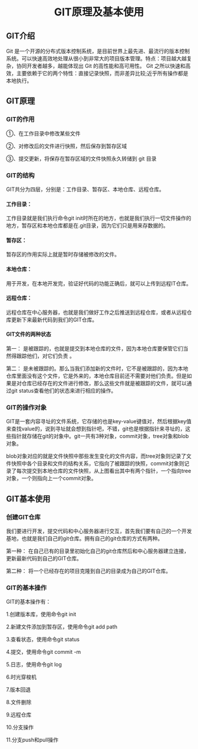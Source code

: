 # <center>GIT原理及基本使用<center>

## GIT介绍

 Git 是一个开源的分布式版本控制系统，是目前世界上最先进、最流行的版本控制系统。可以快速高效地处理从很小到非常大的项目版本管理。特点：项目越大越复杂，协同开发者越多，越能体现出 Git 的高性能和高可用性。  Git 之所以快速和高效，主要依赖于它的两个特性：直接记录快照，而非差异比较;近乎所有操作都是本地执行。 

## GIT原理

### GIT的作用

①、在工作目录中修改某些文件

  ②、对修改后的文件进行快照，然后保存到暂存区域

  ③、提交更新，将保存在暂存区域的文件快照永久转储到 git 目录

### GIT的结构

GIT共分为四层，分别是：工作目录、暂存区、本地仓库、远程仓库。

#### 工作目录：

 工作目录就是我们执行命令git init时所在的地方，也就是我们执行一切文件操作的地方，暂存区和本地仓库都是在.git目录，因为它们只是用来存数据的。 

#### 暂存区：

 暂存区的作用实际上就是暂时存储被修改的文件。 

#### 本地仓库：

 用于开发，在本地开发完，验证好代码的功能正确后，就可以上传到远程IT仓库。 

#### 远程仓库：

 远程仓库在中心服务器，也就是我们做好工作之后推送到远程仓库，或者从远程仓库更新下来最新代码到我们的GIT仓库。 

#### GIT文件的两种状态

第一： 是被跟踪的，也就是提交到本地仓库的文件，因为本地仓库要保管它们当然得跟踪他们，对它们负责 。

第二： 是未被跟踪的。那么当我们添加新的文件时，它不是被跟踪的，因为本地仓库里面没有这个文件，它是外来的，本地仓库目前还不需要对他们负责。但是如果是对仓库已经存在的文件进行修改，那么这些文件就是被跟踪的文件，就可以通过git status查看他们的状态来进行相应的操作。 

### GIT的操作对象

 GIT是一套内容寻址的文件系统，它存储的也是key-value键值对，然后根据key值来查找value的，说到寻址就会想到指针吧，不错，git也是根据指针来寻址的，这些指针就存储在git的对象中。git一共有3种对象，commit对象，tree对象和blob对象。 

 blob对象对应的就是文件快照中那些发生变化的文件内容，而tree对象则记录了文件快照中各个目录和文件的结构关系，它指向了被跟踪的快照，commit对象则记录了每次提交到本地仓库的文件快照，从上图看出其中有两个指针，一个指向tree对象，一个则指向上一个commit对象。 

## GIT基本使用

### 创建GIT仓库

 我们要进行开发，提交代码和中心服务器进行交互，首先我们要有自己的一个开发基地，也就是我们自己的git仓库。拥有自己的git仓库的方式有两种。

第一种： 在自己已有的目录里初始化自己的git仓库然后和中心服务器建立连接，更新最新代码到自己的GIT仓库。

第二种：  将一个已经存在的项目克隆到自己的目录成为自己的GIT仓库。 

### GIT的基本操作

GIT的基本操作有：

1.创建版本库，使用命令git init

2.新建文件添加到暂存区，使用命令git add path

3.查看状态，使用命令git status

4.提交，使用命令git commit -m

5.日志，使用命令git log

6.时光穿梭机

7.版本回退

8.文件删除

9.远程仓库

10.分支操作

11.分支push和pull操作

